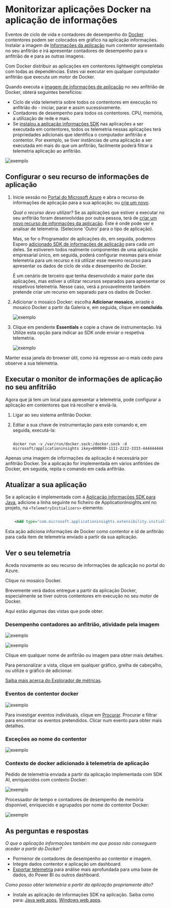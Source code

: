 <properties 
    pageTitle="Monitorizar aplicações Docker na aplicação de informações" 
    description="Contadores de desempenho docker, eventos e exceções podem ser apresentadas num informações de aplicação, juntamente com telemetria da aplicações em contentores." 
    services="application-insights" 
    documentationCenter=""
    authors="alancameronwills" 
    manager="douge"/>

<tags 
    ms.service="application-insights" 
    ms.workload="tbd" 
    ms.tgt_pltfrm="ibiza" 
    ms.devlang="na" 
    ms.topic="article" 
    ms.date="12/01/2015" 
    ms.author="awills"/>
 
# <a name="monitor-docker-applications-in-application-insights"></a>Monitorizar aplicações Docker na aplicação de informações

Eventos de ciclo de vida e contadores de desempenho do [Docker](https://www.docker.com/) contentores podem ser colocados em gráfico na aplicação informações. Instalar a imagem de [Informações da aplicação](app-insights-overview.md) num contentor apresentado no seu anfitrião e irá apresentar contadores de desempenho para o anfitrião de e para as outras imagens.

Com Docker distribuir as aplicações em contentores lightweight completas com todas as dependências. Estes vai executar em qualquer computador anfitrião que executa um motor de Docker.

Quando executa a [imagem de informações de aplicação](https://hub.docker.com/r/microsoft/applicationinsights/) no seu anfitrião de Docker, obterá seguintes benefícios:

* Ciclo de vida telemetria sobre todos os contentores em execução no anfitrião do - iniciar, parar e assim sucessivamente.
* Contadores de desempenho para todos os contentores. CPU, memória, a utilização de rede e mais.
* Se [instalou a aplicação informações SDK](app-insights-java-live.md) nas aplicações a ser executada em contentores, todos os telemetria nessas aplicações terá propriedades adicionais que identifica o computador anfitrião e contentor. Por exemplo, se tiver instâncias de uma aplicação a ser executada em mais do que um anfitrião, facilmente poderá filtrar a telemetria aplicação ao anfitrião.

![exemplo](./media/app-insights-docker/00.png)


## <a name="set-up-your-application-insights-resource"></a>Configurar o seu recurso de informações de aplicação

1. Inicie sessão no [Portal do Microsoft Azure](https://azure.com) e abra o recurso de informações de aplicação para a sua aplicação; ou [crie um novo](app-insights-create-new-resource.md). 

    *Qual o recurso devo utilizar?* Se as aplicações que estiver a executar no seu anfitrião foram desenvolvidas por outra pessoa, terá de [criar um novo recurso de informações da aplicação](app-insights-create-new-resource.md). Este é onde pode ver e analisar de telemetria. (Selecione 'Outro' para o tipo de aplicação).

    Mas, se for o Programador de aplicações do, em seguida, podemos Espero [adicionado SDK de informações de aplicação](app-insights-java-live.md) para cada um deles. Se estiverem todos realmente componentes de uma aplicação empresarial único, em seguida, poderá configurar mesmas para enviar telemetria para um recurso e irá utilizar esse mesmo recurso para apresentar os dados de ciclo de vida e desempenho de Docker. 

    É um cenário de terceiro que tenha desenvolvido a maior parte das aplicações, mas estiver a utilizar recursos separados para apresentar os respetivos telemetria. Nesse caso, verá a provavelmente também pretende criar um recurso em separado para os dados de Docker. 

2.  Adicionar o mosaico Docker: escolha **Adicionar mosaico**, arraste o mosaico Docker a partir da Galeria e, em seguida, clique em **concluído**. 

    ![exemplo](./media/app-insights-docker/03.png)


3. Clique em pendente **Essentials** e copie a chave de instrumentação. Irá Utilize esta opção para indicar ao SDK onde enviar o respetiva telemetria.


    ![exemplo](./media/app-insights-docker/02-props.png)

Manter essa janela do browser útil, como irá regresse ao-o mais cedo para observe a sua telemetria.


## <a name="run-the-application-insights-monitor-on-your-host"></a>Executar o monitor de informações de aplicação no seu anfitrião
 
Agora que já tem um local para apresentar a telemetria, pode configurar a aplicação em contentores que irá recolher e enviá-la.

1.  Ligar ao seu sistema anfitrião Docker. 
2.  Editar a sua chave de instrumentação para este comando e, em seguida, executá-la:
 
    ```

    docker run -v /var/run/docker.sock:/docker.sock -d microsoft/applicationinsights ikey=000000-1111-2222-3333-444444444
    ```

Apenas uma imagem de informações da aplicação é necessária por anfitrião Docker. Se a aplicação for implementada em vários anfitriões de Docker, em seguida, repita o comando em cada anfitrião.

## <a name="update-your-app"></a>Atualizar a sua aplicação

Se a aplicação é implementada com a [Aplicação informações SDK para Java](app-insights-java-get-started.md), adicione a linha seguinte no ficheiro de ApplicationInsights.xml no projeto, na `<TelemetryInitializers>` elemento:

```xml

    <Add type="com.microsoft.applicationinsights.extensibility.initializer.docker.DockerContextInitializer"/> 
```

Esta ação adiciona informações de Docker como contentor e id de anfitrião para cada item de telemetria enviado a partir da sua aplicação.

## <a name="view-your-telemetry"></a>Ver o seu telemetria

Aceda novamente ao seu recurso de informações de aplicação no portal do Azure.

Clique no mosaico Docker.

Brevemente verá dados entregue a partir da aplicação Docker, especialmente se tiver outros contentores em execução no seu motor de Docker.


Aqui estão algumas das vistas que pode obter.

### <a name="perf-counters-by-host-activity-by-image"></a>Desempenho contadores ao anfitrião, atividade pela imagem


![exemplo](./media/app-insights-docker/10.png)


![exemplo](./media/app-insights-docker/11.png)



Clique em qualquer nome de anfitrião ou imagem para obter mais detalhes.



Para personalizar a vista, clique em qualquer gráfico, grelha de cabeçalho, ou utilize o gráfico de adicionar. 

[Saiba mais acerca do Explorador de métricas](app-insights-metrics-explorer.md).

### <a name="docker-container-events"></a>Eventos de contentor docker


![exemplo](./media/app-insights-docker/13.png)

Para investigar eventos individuais, clique em [Procurar](app-insights-diagnostic-search.md). Procurar e filtrar para encontrar os eventos pretendidos. Clicar num evento para obter mais detalhes.
 
### <a name="exceptions-by-container-name"></a>Exceções ao nome do contentor
 

![exemplo](./media/app-insights-docker/14.png)

### <a name="docker-context-added-to-app-telemetry"></a>Contexto de docker adicionado à telemetria de aplicação

Pedido de telemetria enviada a partir da aplicação implementada com SDK AI, enriquecidos com contexto Docker:

![exemplo](./media/app-insights-docker/16.png)

Processador de tempo e contadores de desempenho de memória disponível, enriquecido e agrupados por nome do contentor Docker:


![exemplo](./media/app-insights-docker/15.png)





## <a name="q--a"></a>As perguntas e respostas

*O que o aplicação informações também me que posso não conseguem aceder a partir do Docker?*

* Pormenor de contadores de desempenho ao contentor e imagem.
* Integre dados contentor e aplicação um dashboard.
* [Exportar telemetria](app-insights-export-telemetry.md) para análise mais aprofundada para uma base de dados, do Power BI ou outros dashboard.

*Como posso obter telemetria a partir da aplicação propriamente dito?*

* Instale as aplicação de informações SDK na aplicação. Saiba como para: [Java web apps](app-insights-java-get-started.md), [Windows web apps](app-insights-asp-net.md).

